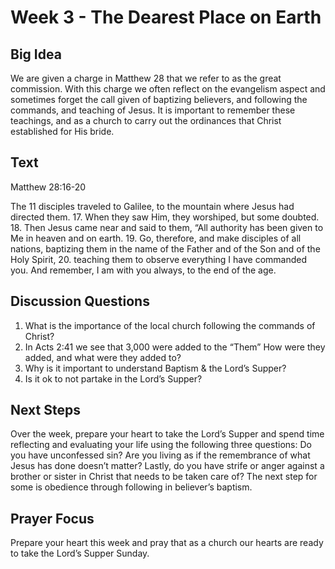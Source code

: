 # Week 3 - The Dearest Place on Earth

## Big Idea
We are given a charge in Matthew 28 that we refer to as the great commission. With this charge we often reflect on the evangelism aspect and sometimes forget the call given of baptizing believers, and following the commands, and teaching of Jesus. It is important to remember these teachings, and as a church to carry out the ordinances that Christ established for His bride.

## Text
Matthew 28:16-20

The 11 disciples traveled to Galilee, to the mountain where Jesus had directed them. 17. When they saw Him, they worshiped, but some doubted. 18. Then Jesus came near and said to them, “All authority has been given to Me in heaven and on earth. 19. Go, therefore, and make disciples of all nations, baptizing them in the name of the Father and of the Son and of the Holy Spirit, 20. teaching them to observe everything I have commanded you. And remember, I am with you always, to the end of the age.

## Discussion Questions
1. What is the importance of the local church following the commands of Christ?
2. In Acts 2:41 we see that 3,000 were added to the “Them” How were they added, and
what were they added to?
3. Why is it important to understand Baptism & the Lord’s Supper?
4. Is it ok to not partake in the Lord’s Supper?

## Next Steps
Over the week, prepare your heart to take the Lord’s Supper and spend time reflecting and evaluating your life using the following three questions: Do you have unconfessed sin? Are you living as if the remembrance of what Jesus has done doesn’t matter? Lastly, do you have strife or anger against a brother or sister in Christ that needs to be taken care of? The next step for some is obedience through following in believer’s baptism.

## Prayer Focus
Prepare your heart this week and pray that as a church our hearts are ready to take the Lord’s Supper Sunday.